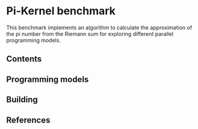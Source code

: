 # Pi-Kernel benchmark

This benchmark implements an algorithm to calculate the approximation of the pi number from the Riemann sum for exploring different parallel programming models. 

## Contents


## Programming models


## Building 


## References